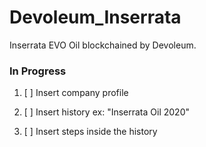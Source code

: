 # Devoleum_Inserrata
Inserrata EVO Oil blockchained by Devoleum.


### In Progress

1. [ ] Insert company profile 

2. [ ] Insert history ex: "Inserrata Oil 2020" 

3. [ ] Insert steps inside the history
